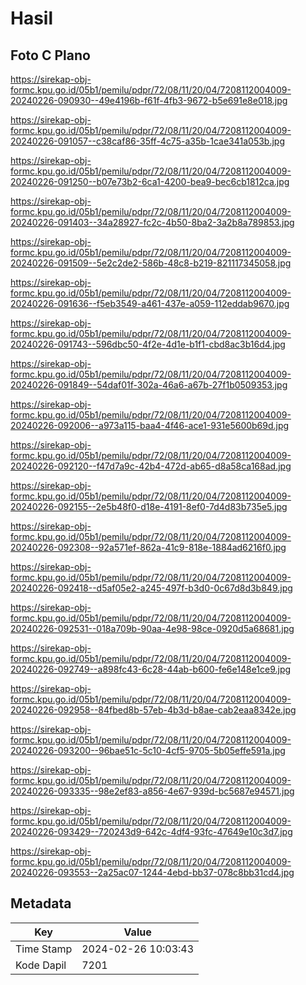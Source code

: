 # Hasil

## Foto C Plano

https://sirekap-obj-formc.kpu.go.id/05b1/pemilu/pdpr/72/08/11/20/04/7208112004009-20240226-090930--49e4196b-f61f-4fb3-9672-b5e691e8e018.jpg

https://sirekap-obj-formc.kpu.go.id/05b1/pemilu/pdpr/72/08/11/20/04/7208112004009-20240226-091057--c38caf86-35ff-4c75-a35b-1cae341a053b.jpg

https://sirekap-obj-formc.kpu.go.id/05b1/pemilu/pdpr/72/08/11/20/04/7208112004009-20240226-091250--b07e73b2-6ca1-4200-bea9-bec6cb1812ca.jpg

https://sirekap-obj-formc.kpu.go.id/05b1/pemilu/pdpr/72/08/11/20/04/7208112004009-20240226-091403--34a28927-fc2c-4b50-8ba2-3a2b8a789853.jpg

https://sirekap-obj-formc.kpu.go.id/05b1/pemilu/pdpr/72/08/11/20/04/7208112004009-20240226-091509--5e2c2de2-586b-48c8-b219-821117345058.jpg

https://sirekap-obj-formc.kpu.go.id/05b1/pemilu/pdpr/72/08/11/20/04/7208112004009-20240226-091636--f5eb3549-a461-437e-a059-112eddab9670.jpg

https://sirekap-obj-formc.kpu.go.id/05b1/pemilu/pdpr/72/08/11/20/04/7208112004009-20240226-091743--596dbc50-4f2e-4d1e-b1f1-cbd8ac3b16d4.jpg

https://sirekap-obj-formc.kpu.go.id/05b1/pemilu/pdpr/72/08/11/20/04/7208112004009-20240226-091849--54daf01f-302a-46a6-a67b-27f1b0509353.jpg

https://sirekap-obj-formc.kpu.go.id/05b1/pemilu/pdpr/72/08/11/20/04/7208112004009-20240226-092006--a973a115-baa4-4f46-ace1-931e5600b69d.jpg

https://sirekap-obj-formc.kpu.go.id/05b1/pemilu/pdpr/72/08/11/20/04/7208112004009-20240226-092120--f47d7a9c-42b4-472d-ab65-d8a58ca168ad.jpg

https://sirekap-obj-formc.kpu.go.id/05b1/pemilu/pdpr/72/08/11/20/04/7208112004009-20240226-092155--2e5b48f0-d18e-4191-8ef0-7d4d83b735e5.jpg

https://sirekap-obj-formc.kpu.go.id/05b1/pemilu/pdpr/72/08/11/20/04/7208112004009-20240226-092308--92a571ef-862a-41c9-818e-1884ad6216f0.jpg

https://sirekap-obj-formc.kpu.go.id/05b1/pemilu/pdpr/72/08/11/20/04/7208112004009-20240226-092418--d5af05e2-a245-497f-b3d0-0c67d8d3b849.jpg

https://sirekap-obj-formc.kpu.go.id/05b1/pemilu/pdpr/72/08/11/20/04/7208112004009-20240226-092531--018a709b-90aa-4e98-98ce-0920d5a68681.jpg

https://sirekap-obj-formc.kpu.go.id/05b1/pemilu/pdpr/72/08/11/20/04/7208112004009-20240226-092749--a898fc43-6c28-44ab-b600-fe6e148e1ce9.jpg

https://sirekap-obj-formc.kpu.go.id/05b1/pemilu/pdpr/72/08/11/20/04/7208112004009-20240226-092958--84fbed8b-57eb-4b3d-b8ae-cab2eaa8342e.jpg

https://sirekap-obj-formc.kpu.go.id/05b1/pemilu/pdpr/72/08/11/20/04/7208112004009-20240226-093200--96bae51c-5c10-4cf5-9705-5b05effe591a.jpg

https://sirekap-obj-formc.kpu.go.id/05b1/pemilu/pdpr/72/08/11/20/04/7208112004009-20240226-093335--98e2ef83-a856-4e67-939d-bc5687e94571.jpg

https://sirekap-obj-formc.kpu.go.id/05b1/pemilu/pdpr/72/08/11/20/04/7208112004009-20240226-093429--720243d9-642c-4df4-93fc-47649e10c3d7.jpg

https://sirekap-obj-formc.kpu.go.id/05b1/pemilu/pdpr/72/08/11/20/04/7208112004009-20240226-093553--2a25ac07-1244-4ebd-bb37-078c8bb31cd4.jpg


## Metadata

| Key        | Value               |
| ---------- | ------------------- |
| Time Stamp | 2024-02-26 10:03:43 |
| Kode Dapil | 7201                |



